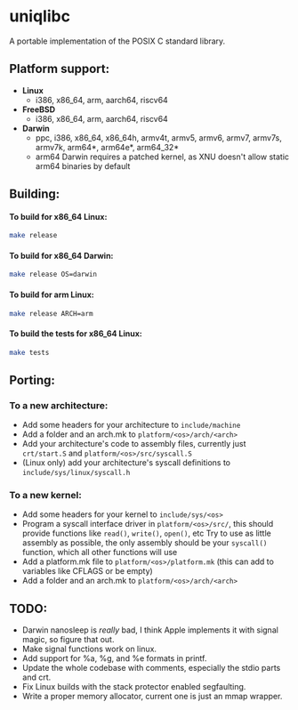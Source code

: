 # uniqlibc

A portable implementation of the POSIX C standard library.

## Platform support:

- **Linux**
    - i386, x86_64, arm, aarch64, riscv64
- **FreeBSD**
    - i386, x86_64, arm, aarch64, riscv64
- **Darwin**
    - ppc, i386, x86_64, x86_64h, armv4t, armv5, armv6, armv7, armv7s, armv7k, arm64*, arm64e*, arm64_32*
    - arm64 Darwin requires a patched kernel, as XNU doesn't allow static arm64 binaries by default

## Building:

#### To build for x86_64 Linux:

```sh
make release
```

#### To build for x86_64 Darwin:

```sh
make release OS=darwin
```

#### To build for arm Linux:

```sh
make release ARCH=arm
```

#### To build the tests for x86_64 Linux:

```sh
make tests
```

## Porting:

### To a new architecture:

- Add some headers for your architecture to `include/machine`
- Add a folder and an arch.mk to `platform/<os>/arch/<arch>`
- Add your architecture's code to assembly files, currently just `crt/start.S` and `platform/<os>/src/syscall.S`
- (Linux only) add your architecture's syscall definitions to `include/sys/linux/syscall.h`

### To a new kernel:

- Add some headers for your kernel to `include/sys/<os>`
- Program a syscall interface driver in `platform/<os>/src/`, this should provide functions like `read()`, `write()`, `open()`, etc
  Try to use as little assembly as possible, the only assembly should be your `syscall()` function, which all other functions will use
- Add a platform.mk file to `platform/<os>/platform.mk` (this can add to variables like CFLAGS or be empty)
- Add a folder and an arch.mk to `platform/<os>/arch/<arch>`

## TODO:
- Darwin nanosleep is *really* bad, I think Apple implements it with signal magic, so figure that out.
- Make signal functions work on linux.
- Add support for %a, %g, and %e formats in printf.
- Update the whole codebase with comments, especially the stdio parts and crt.
- Fix Linux builds with the stack protector enabled segfaulting.
- Write a proper memory allocator, current one is just an mmap wrapper.

